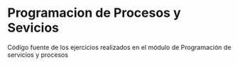 # Programacion de Procesos y Sevicios
Código fuente de los ejercicios realizados en el módulo de Programación de servicios y procesos
